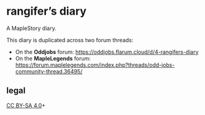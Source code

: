 # rangifer’s diary

A MapleStory diary.

This diary is duplicated across two forum threads:

- On the **Oddjobs** forum: <https://oddjobs.flarum.cloud/d/4-rangifers-diary>
- On the **MapleLegends** forum:
  <https://forum.maplelegends.com/index.php?threads/odd-jobs-community-thread.36495/>

## legal

[CC BY-SA 4.0](https://creativecommons.org/licenses/by-sa/4.0/)+
